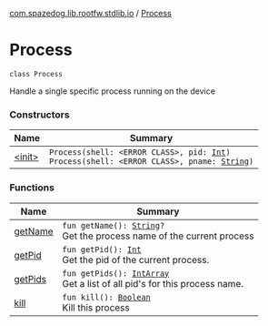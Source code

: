 [com.spazedog.lib.rootfw.stdlib.io](../index.md) / [Process](.)

# Process

`class Process`

Handle a single specific process running on the device

### Constructors

| Name | Summary |
|---|---|
| [&lt;init&gt;](-init-.md) | `Process(shell: <ERROR CLASS>, pid: `[`Int`](https://kotlinlang.org/api/latest/jvm/stdlib/kotlin/-int/index.html)`)`<br>`Process(shell: <ERROR CLASS>, pname: `[`String`](https://kotlinlang.org/api/latest/jvm/stdlib/kotlin/-string/index.html)`)` |

### Functions

| Name | Summary |
|---|---|
| [getName](get-name.md) | `fun getName(): `[`String`](https://kotlinlang.org/api/latest/jvm/stdlib/kotlin/-string/index.html)`?`<br>Get the process name of the current process |
| [getPid](get-pid.md) | `fun getPid(): `[`Int`](https://kotlinlang.org/api/latest/jvm/stdlib/kotlin/-int/index.html)<br>Get the pid of the current process. |
| [getPids](get-pids.md) | `fun getPids(): `[`IntArray`](https://kotlinlang.org/api/latest/jvm/stdlib/kotlin/-int-array/index.html)<br>Get a list of all pid's for this process name. |
| [kill](kill.md) | `fun kill(): `[`Boolean`](https://kotlinlang.org/api/latest/jvm/stdlib/kotlin/-boolean/index.html)<br>Kill this process |
